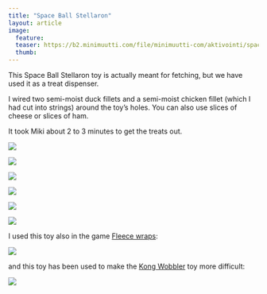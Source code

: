 ```yaml
---
title: "Space Ball Stellaron"
layout: article
image:
  feature:
  teaser: https://b2.minimuutti.com/file/minimuutti-com/aktivointi/space-ball-stellaron/DSC49658-245px.jpg
  thumb:
---
```


This Space Ball Stellaron toy is actually meant for fetching, but we have used it as a treat dispenser.

I wired two semi-moist duck fillets and a semi-moist chicken fillet (which I had cut into strings) around the toy’s holes. You can also use slices of cheese or slices of ham.

It took Miki about 2 to 3 minutes to get the treats out.

[![](https://b2.minimuutti.com/file/minimuutti-com/aktivointi/space-ball-stellaron/DSC49658-800px.jpg)](https://dl.dropboxusercontent.com/sh/ea1wtnz7z734o12/AAAWCmUZYaHr78wsqqEb3b9ca/aktivointi/space-ball-stellaron/DSC49658.jpg)

[![](https://b2.minimuutti.com/file/minimuutti-com/aktivointi/space-ball-stellaron/DSC49601-800px.jpg)](https://dl.dropboxusercontent.com/sh/ea1wtnz7z734o12/AACf3AskR5w7YrrwjTD6lya_a/aktivointi/space-ball-stellaron/DSC49601.jpg)

[![](https://b2.minimuutti.com/file/minimuutti-com/aktivointi/space-ball-stellaron/DSC49633-800px.jpg)](https://dl.dropboxusercontent.com/sh/ea1wtnz7z734o12/AACrEo_A3MIynT3uLY1jDvs1a/aktivointi/space-ball-stellaron/DSC49633.jpg)

[![](https://b2.minimuutti.com/file/minimuutti-com/aktivointi/space-ball-stellaron/DSC49681-800px.jpg)](https://dl.dropboxusercontent.com/sh/ea1wtnz7z734o12/AAAP5yPbyTeQ_UGFmiGQSA3Sa/aktivointi/space-ball-stellaron/DSC49681.jpg)

[![](https://b2.minimuutti.com/file/minimuutti-com/aktivointi/space-ball-stellaron/DSC49692-800px.jpg)](https://dl.dropboxusercontent.com/sh/ea1wtnz7z734o12/AAAuitBqzpwMtkq85A7epOeTa/aktivointi/space-ball-stellaron/DSC49692.jpg)

[![](https://b2.minimuutti.com/file/minimuutti-com/aktivointi/space-ball-stellaron/DSC49583-800px.jpg)](https://dl.dropboxusercontent.com/sh/ea1wtnz7z734o12/AAAJWNMdoDeDbOpgN4Nlfeu_a/aktivointi/space-ball-stellaron/DSC49583.jpg)

I used this toy also in the game [Fleece wraps](/en/brain-games/fleece-wraps/):

[![](https://b2.minimuutti.com/file/minimuutti-com/aktivointi/fleecekiepit/DS08123-800px.jpg)](/en/brain-games/fleece-wraps/)

and this toy has been used to make the [Kong Wobbler](/en/treat-dispensers/kong-wobbler/) toy more difficult:

[![](https://b2.minimuutti.com/file/minimuutti-com/aktivointilelut/kongit/DS41310-800px.jpg)](https://dl.dropboxusercontent.com/sh/ea1wtnz7z734o12/AAAxK7-0bJyTMWkcpKDb0Y4ca/aktivointilelut/kongit/DS41310.jpg)
